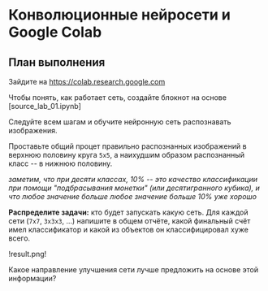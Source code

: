 Конволюционные нейросети и Google Colab
=============================================

План выполнения
---------------

Зайдите на https://colab.research.google.com

Чтобы понять, как работает сеть, создайте блокнот на основе [source_lab_01.ipynb]

Следуйте всем шагам и обучите нейронную сеть распознавать изображения.

Проставьте общий процет правильно распознанных изображений в верхнюю половину круга `5x5`, а наихудшим образом распознанный класс -- в нижнюю половину.

*заметим, что при десяти классах, 10% -- это качество классификации при помощи "подбрасывания монетки" (или десятигранного кубика), и что любое значение больше любое значение больше 10% уже хорошо*

**Распределите задачи:** кто будет запускать какую сеть. Для каждой сети (`7x7`, `3x3x3`, ...) напишите в общем отчёте, какой финальный счёт имел классификатор и какой из объектов он классифицировал хуже всего.

!result.png!

Какое направление улучшения сети лучше предложить на основе этой информации?
